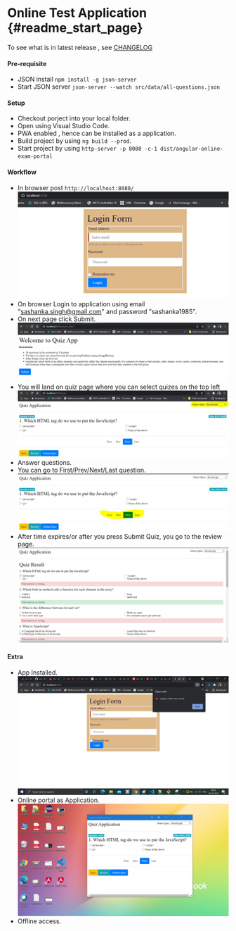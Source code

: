 # Online Test Application {#readme_start_page}

To see what is in latest release , see [CHANGELOG](CHANGELOG.md)

#### Pre-requisite

* JSON install `npm install -g json-server`
* Start JSON server `json-server --watch src/data/all-questions.json`

#### Setup 

* Checkout porject into your local folder.
* Open using Visual Studio Code.
* PWA enabled , hence can be installed as a application.
* Build project by using `ng build --prod`.
* Start project by using `http-server -p 8080 -c-1 dist/angular-online-exam-portal`

#### Workflow 

* In browser post `http://localhost:8080/`
![alt text](img/login.PNG)
* On browser Login to application using email "sashanka.singh@gmail.com" and password "sashanka1985".
* On next page click Submit.
![alt text](img/welcome.PNG)
* You will land on quiz page where you can select quizes on the top left
![alt text](img/quizpage.PNG)
* Answer questions.
* You can go to First/Prev/Next/Last question.
![alt text](img/quizpagenavigation.PNG)
* After time expires/or after you press Submit Quiz, you go to the review page.
![alt text](img/reviewquiz.PNG)

#### Extra
* App Installed.
![alt text](img/installtheapp.png)
* Online portal as Application.
![alt text](img/onlineexamasapp.PNG)
* Offline access.

